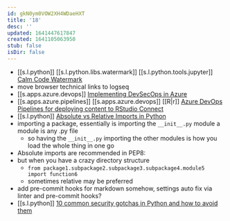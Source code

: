 ```yaml
---
id: gkN0ym0VOW2XH4WDaeHXT
title: '18'
desc: ''
updated: 1641447617847
created: 1641105063950
stub: false
isDir: false
---
```

   
-  [[s.l.python]] [[s.l.python.libs.watermark]] [[s.l.python.tools.jupyter]] [Calm Code Watermark][1]
  -  move browser technical links to logseq
-  [[s.apps.azure.devops]] [Implementing DevSecOps in Azure][2]
-  [[s.apps.azure.pipelines]] [[s.apps.azure.devops]] [[R|r]] [Azure DevOps Pipelines for deploying content to RStudio Connect][3]
  -  [[s.l.python]] [Absolute vs Relative Imports in Python][4]
  - importing a package, essentially is importing the `__init__.py` module a module is any .py file
    - so having the `__init__.py` importing the other modules is how you load the whole thing in one go
  - Absolute imports are recommended in PEP8: 
  - but when you have a crazy directory structure
    - `from package1.subpackage2.subpackage3.subpackage4.module5 import function6`
    - sometimes relative may be preferred
-  add pre-commit hooks for markdown somehow, settings auto fix via linter and pre-commit hooks?
  -  [[s.l.python]] [10 common security gotchas in Python and how to avoid them][5]

[1]: https://calmcode.io/shorts/watermark.py.html
[2]: https://www.nearform.com/blog/getting-devsecops-right-in-azure/
[3]: https://medium.com/rstudio-connect-digest/azure-devops-pipelines-for-deploying-content-to-rstudio-connect-e992f49103b6
[4]: https://realpython.com/absolute-vs-relative-python-imports/
[5]: https://hackernoon.com/10-common-security-gotchas-in-python-and-how-to-avoid-them-e19fbe265e03

